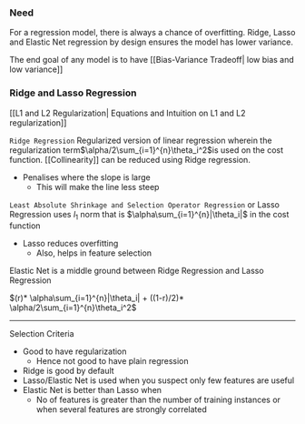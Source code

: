 ### Need

For a regression model, there is always a chance of overfitting. Ridge, Lasso and Elastic Net regression by design ensures the model has lower variance. 

The end goal of any model is to have [[Bias-Variance Tradeoff| low bias and low variance]]

### Ridge and Lasso Regression
 
 [[L1 and L2 Regularization| Equations and Intuition on L1 and L2 regularization]]
 
`Ridge Regression` Regularized version of linear regression wherein the regularization term$\alpha/2\sum_{i=1}^{n}\theta_i^2$is used on the cost function. [[Collinearity]] can be reduced using Ridge regression.
- Penalises where the slope is large
	- This will make the line less steep

`Least Absolute Shrinkage and Selection Operator Regression` or  Lasso Regression uses  $l_1$ norm that is  $\alpha\sum_{i=1}^{n}|\theta_i|$ in the cost function
- Lasso reduces overfitting
	- Also, helps in feature selection

Elastic Net is a middle ground between Ridge Regression and Lasso Regression

$(r)*  \alpha\sum_{i=1}^{n}|\theta_i| + ((1-r)/2)*  \alpha/2\sum_{i=1}^{n}\theta_i^2$

---
Selection Criteria
- Good to have regularization
	- Hence not good to have plain regression
- Ridge is good by default
- Lasso/Elastic Net is used when you suspect only few features are useful
- Elastic Net is better than Lasso when
	- No of features is greater than the number of training instances or when several features are strongly correlated

